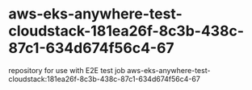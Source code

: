 # aws-eks-anywhere-test-cloudstack-181ea26f-8c3b-438c-87c1-634d674f56c4-67
repository for use with E2E test job aws-eks-anywhere-test-cloudstack:181ea26f-8c3b-438c-87c1-634d674f56c4-67
